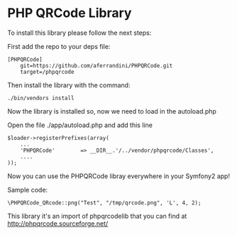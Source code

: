 # PHP QRCode Library #

To install this library please follow the next steps:

First add the repo to your deps file:

    [PHPQRCode]
        git=https://github.com/aferrandini/PHPQRCode.git
        target=/phpqrcode

Then install the library with the command:

    ./bin/vendors install

Now the library is installed so, now we need to load in the autoload.php

Open the file ./app/autoload.php and add this line

    $loader->registerPrefixes(array(
        ...
        'PHPQRCode'        => __DIR__.'/../vendor/phpqrcode/Classes',
        ....
    ));

Now you can use the PHPQRCode libray everywhere in your Symfony2 app!

Sample code:

    \PHPQRCode_QRcode::png("Test", "/tmp/qrcode.png", 'L', 4, 2);


This library it's an import of phpqrcodelib that you can find at http://phpqrcode.sourceforge.net/